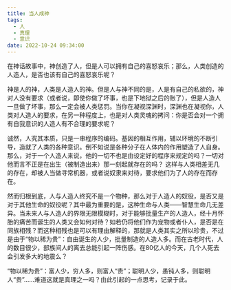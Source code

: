 ```yaml
---
title: 当人成神
tags:
  - 人
  - 真理
  - 意识
date: 2022-10-24 09:34:00
---
```


在神话故事中，神创造了人，但是人可以拥有自己的喜怒哀乐；那么，人类创造的人造人，是否也该有自己的喜怒哀乐呢？

神是人的神，人类是人造人的神。但是人与神不同的是，人是有自己的私欲的，神对人没有要求（或者说，即使你做了坏事，也是下地狱之后的账了），但是人造人一旦做了坏事，那么一定会被人类惩罚。当你在凝视深渊时，深渊也在凝视你，人类对人造人的要求，在另一种程度上，也是对人类灵魂的拷问：你是否会对一个拥有自我意识的人造人有不合理的要求呢？

诚然，人究其本质，只是一串程序的编码。基因的相互作用，辅以环境的不断引导，造就了人类的各种意识。倒不如说是各种分子在人体内的作用塑造了人自身。那么，对于一个人造人来说，他的一切不也是由设定好的程序来规定的吗？一切对他而言不正是在出生（被制造出来）那一刻起就存在的吗？ 这样与人类相差无几的存在，却被人当做寻常机器，或者说奴隶来对待，要求他们为了人的存在而存在。

然而归根到底，人与人造人终究不是一个物种，那么对于人造人的奴役，是否又是对于其他生命的奴役呢？其中最为重要的是，这种生命与人类——智慧生命几无差异。当未来人与人造人的界限无限模糊时，对于能够批量生产的人造人，经十月怀胎的痛苦而诞生的人类又会如何对待？如若仍将他们作为宠物或者仆人，是否是在同族相残？而这种相残也是可以有理由解释的，那就是人类其实之所以珍贵，不过是由于“物以稀为贵”：自由诞生的人少，批量制造的人造人多。而在古老时代，人的数目很少，部族间人的离去总能引起一阵伤感。在80亿人的今天，几个人死去会引发多大的地震么？

“物以稀为贵”：富人少，穷人多，则富人“贵”；聪明人少，愚钝人多，则聪明人“贵”......难道这就是真理之一吗？由此引起的一点思考，记录于此。
